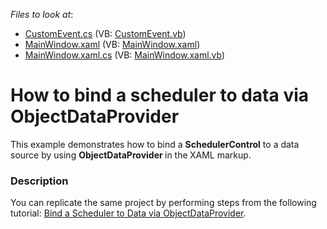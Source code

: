 <!-- default file list -->
*Files to look at*:

* [CustomEvent.cs](./CS/WpfApplication1/CustomEvent.cs) (VB: [CustomEvent.vb](./VB/WpfApplication1/CustomEvent.vb))
* [MainWindow.xaml](./CS/WpfApplication1/MainWindow.xaml) (VB: [MainWindow.xaml](./VB/WpfApplication1/MainWindow.xaml))
* [MainWindow.xaml.cs](./CS/WpfApplication1/MainWindow.xaml.cs) (VB: [MainWindow.xaml.vb](./VB/WpfApplication1/MainWindow.xaml.vb))
<!-- default file list end -->
# How to bind a scheduler to data via ObjectDataProvider


<p>This example demonstrates how to bind a <strong>S</strong><strong>cheduler</strong><strong>C</strong><strong>ontrol</strong> to a data source by using <strong>ObjectDataProvider</strong><strong> </strong>in the<strong> </strong>XAML markup.</p>


<h3>Description</h3>

<p>You can replicate the same project by performing steps from the following tutorial: <a href="http://documentation.devexpress.com/#WPF/CustomDocument9812"><u>Bind a Scheduler to Data via ObjectDataProvider</u></a>.</p>

<br/>


